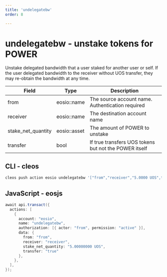 ```yaml
---
title: 'undelegatebw'
order: 8

---
```


# undelegatebw - unstake tokens for POWER

Unstake delegated bandwidth that a user staked for another user or self. If the user delegated bandwidth to the receiver without UOS transfer, they may re-obtain the bandwidth at any time.

| Field              | Type         | Description                                           |
| ------------------ | ------------ | ----------------------------------------------------- |
| from               | eosio::name  | The source account name. Authentication required      |
| receiver           | eosio::name  | The destination account name                          |
| stake_net_quantity | eosio::asset | The amount of POWER to unstake                        |
| transfer           | bool         | If true transfers UOS tokens but not the POWER itself |

## CLI - cleos

```sh
cleos push action eosio undelegatebw '["from","receiver","5.0000 UOS",true]' -p from
```

## JavaScript - eosjs

```java
await api.transact({
  actions: [
    {
      account: "eosio",
      name: "undelegatebw",
      authorization: [{ actor: "from", permission: "active" }],
      data: {
        from: "from",
        receiver: "receiver",
        stake_net_quantity: "5.00000000 UOS",
        transfer: "true"
      },
    },
  ],
});
```
